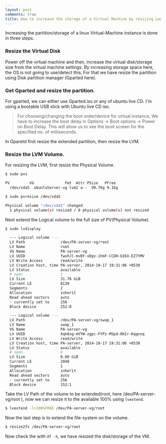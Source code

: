 ```yaml
---
layout: post
comments: true
title: How to increase the storage of a Virtual Machine by resizing Logical Volume
---
```


Increasing the partition/storage of a linux Virtual-Machine instance is done in three steps.

### Resize the Virtual Disk

Power off the virtual machine and then, increase the virtual disk/storage size from the virtual machine settings. By increasing storage space here, the OS is not going to use/detect this. For that we have resize the partition using Disk partition manager (Gparted here).

### Get Gparted and resize the partition.

For gparted, we can either use Gparted.iso or any of ubuntu live CD. I'm using a bootable USB stick with Ubuntu live CD iso.

> For choosing/changing the boot order/device for virtual instance, We have to increase the boot delay in Options -> Boot options -> Power on Boot Delay.
> This will allow us to see the boot screen for the specified no. of milliseconds.

In Gparetd first resize the extended partition, then resize the LVM.

### Resize the LVM Volume.

For resizing the LVM, first resize the Physical Volume.

```sh
$ sudo pvs

PV         VG              Fmt  Attr PSize   PFree
  /dev/sda5  ubuntuServer-vg lvm2 a--  99.76g 9.16g

$ sudo pvresize /dev/sda5

Physical volume "/dev/sda5" changed
  1 physical volume(s) resized / 0 physical volume(s) not resized

```

Next extend the Logical volume to the full size of PV(Physical Volume).

```sh
$ sudo lvdisplay

  --- Logical volume ---
  LV Path                /dev/PA-server-vg/root
  LV Name                root
  VG Name                PA-server-vg
  LV UUID                fwuhJl-mvBY-xDgv-ihmF-CCDH-U2kX-EZ7tMV
  LV Write Access        read/write
  LV Creation host, time PA-server, 2014-10-17 19:31:06 +0530
  LV Status              available
  # open                 1
  LV Size                31.76 GiB
  Current LE             8130
  Segments               2
  Allocation             inherit
  Read ahead sectors     auto
  - currently set to     256
  Block device           252:0

  --- Logical volume ---
  LV Path                /dev/PA-server-vg/swap_1
  LV Name                swap_1
  VG Name                PA-server-vg
  LV UUID                Xqk8xg-mVYW-zgpc-FYPz-MSpd-0bIr-Kqgnxq
  LV Write Access        read/write
  LV Creation host, time PA-server, 2014-10-17 19:31:06 +0530
  LV Status              available
  # open                 0
  LV Size                8.00 GiB
  Current LE             2048
  Segments               1
  Allocation             inherit
  Read ahead sectors     auto
  - currently set to     256
  Block device           252:1
```

Take the LV Path of the volume to be extended(root, here /dev/PA-server-vg/root
), now we can resize it to the available 100% using `lvextend`.

```sh
$ lvextend -l+100%FREE /dev/PA-server-vg/root
```
Now the last step is to extend the file-system on the volume.

```sh
$ resize2fs /dev/PA-server-vg/root
```

Now check the with `df -h`, we have resized the disk/storage of the VM.
